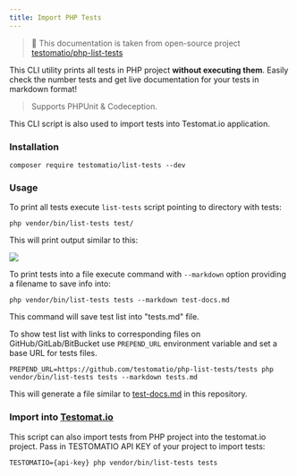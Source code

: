 ```yaml
---
title: Import PHP Tests
---
```



> 📑 This documentation is taken from open-source project [testomatio/php-list-tests](https://github.com/testomatio/php-list-tests)


This CLI utility prints all tests in PHP project **without executing them**.
Easily check the number tests and get live documentation for your tests in markdown format!

> Supports PHPUnit & Codeception.

This CLI script is also used to import tests into Testomat.io application.

### Installation

```
composer require testomatio/list-tests --dev
```

### Usage

To print all tests execute `list-tests` script pointing to directory with tests:

```
php vendor/bin/list-tests test/
```

This will print output similar to this: 

![](https://pbs.twimg.com/media/Ee5PXDOWkAEdiyz?format=jpg&name=large)

To print tests into a file execute command with `--markdown` option providing a filename to save info into:

```
php vendor/bin/list-tests tests --markdown test-docs.md
```

This command will save test list into "tests.md" file.

To show test list with links to corresponding files on GitHub/GitLab/BitBucket 
use `PREPEND_URL` environment variable and set a base URL for tests files.

```
PREPEND_URL=https://github.com/testomatio/php-list-tests/tests php vendor/bin/list-tests tests --markdown tests.md 
```

This will generate a file similar to [test-docs.md](test-docs.md) in this repository.

### Import into [Testomat.io](https://testomat.io)

This script can also import tests from PHP project into the testomat.io project.
Pass in TESTOMATIO API KEY of your project to import tests:

```
TESTOMATIO={api-key} php vendor/bin/list-tests tests 
``` 


